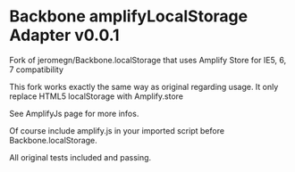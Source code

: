 # Backbone amplifyLocalStorage Adapter v0.0.1

Fork of jeromegn/Backbone.localStorage that uses Amplify Store for IE5, 6, 7 compatibility

This fork works exactly the same way as original regarding usage. It only replace HTML5 localStorage with Amplify.store

See AmplifyJs page for more infos.

Of course include amplify.js in your imported script before Backbone.localStorage.

All original tests included and passing.